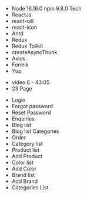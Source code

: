 -   Node 16.16.0 npm 9.8.0
    Tech
-   ReactJs
-   react-qill
-   react-icon
-   Antd
-   Redux
-   Redux Tollkit
-   createAsyncThunk
-   Axios
-   Formik
-   Yup

*   video 6 - 43:05
*   23 Page

-   Login
-   Forgot password
-   Reset Password
-   Enquiries
-   Blog list
-   Blog list Categories
-   Order
-   Category list
-   Product list
-   Add Product
-   Color list
-   Add Color
-   Brand list
-   Add Brand
-   Categories List
